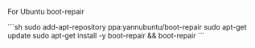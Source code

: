 For Ubuntu boot-repair

´´´sh
sudo add-apt-repository ppa:yannubuntu/boot-repair
sudo apt-get update
sudo apt-get install -y boot-repair && boot-repair
´´´
